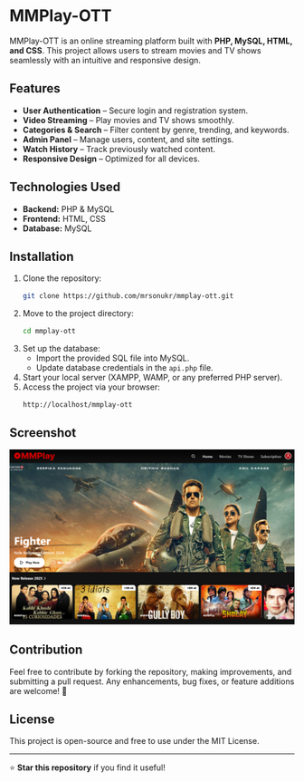 # MMPlay-OTT

MMPlay-OTT is an online streaming platform built with **PHP, MySQL, HTML, and CSS**. This project allows users to stream movies and TV shows seamlessly with an intuitive and responsive design.

## Features
- **User Authentication** – Secure login and registration system.
- **Video Streaming** – Play movies and TV shows smoothly.
- **Categories & Search** – Filter content by genre, trending, and keywords.
- **Admin Panel** – Manage users, content, and site settings.
- **Watch History** – Track previously watched content.
- **Responsive Design** – Optimized for all devices.

## Technologies Used
- **Backend:** PHP & MySQL
- **Frontend:** HTML, CSS
- **Database:** MySQL

## Installation
1. Clone the repository:
   ```sh
   git clone https://github.com/mrsonukr/mmplay-ott.git
   ```
2. Move to the project directory:
   ```sh
   cd mmplay-ott
   ```
3. Set up the database:
   - Import the provided SQL file into MySQL.
   - Update database credentials in the `api.php` file.
4. Start your local server (XAMPP, WAMP, or any preferred PHP server).
5. Access the project via your browser:
   ```
   http://localhost/mmplay-ott
   ```

## Screenshot
![MMPlay-OTT Screenshot](Screenshot.png)

## Contribution
Feel free to contribute by forking the repository, making improvements, and submitting a pull request. Any enhancements, bug fixes, or feature additions are welcome! 🚀

## License
This project is open-source and free to use under the MIT License.

---

⭐ **Star this repository** if you find it useful!